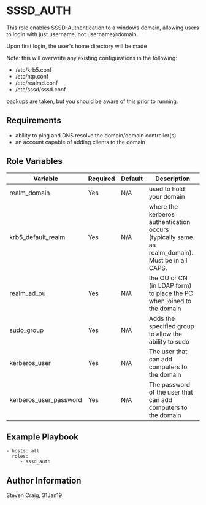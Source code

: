 SSSD_AUTH
=========

This role enables SSSD-Authentication to a windows domain, allowing users to login with just username; not username@domain.

Upon first login, the user's home directory will be made

Note: this will overwrite any existing configurations in the following:
- /etc/krb5.conf
- /etc/ntp.conf 
- /etc/realmd.conf
- /etc/sssd/sssd.conf

backups are taken, but you should be aware of this prior to running.

Requirements
------------

- ability to ping and DNS resolve the domain/domain controller(s)
- an account capable of adding clients to the domain

Role Variables
--------------

| Variable  | Required | Default | Description
| ------------- | ------------- | ------------- | -------------|
| realm_domain  | Yes  | N/A | used to hold your domain |
| krb5_default_realm  | Yes  | N/A | where the kerberos authentication occurs (typically same as realm_domain). Must be in all CAPS. |
| realm_ad_ou | Yes | N/A | the OU or CN (in LDAP form) to place the PC when joined to the domain |
| sudo_group | Yes | N/A | Adds the specified group to allow the ability to sudo|
| kerberos_user | Yes | N/A | The user that can add computers to the domain |
| kerberos_user_password | Yes | N/A | The password of the user that can add computers to the domain |


Example Playbook
----------------

    - hosts: all
      roles:
         - sssd_auth

Author Information
------------------

Steven Craig, 31Jan19
